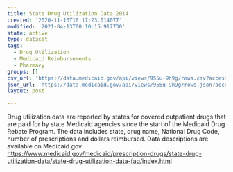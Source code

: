 ```yaml
---
title: State Drug Utilization Data 2014
created: '2020-11-10T16:17:23.014077'
modified: '2021-04-13T00:10:15.917730'
state: active
type: dataset
tags:
  - Drug Utilization
  - Medicaid Reimbursements
  - Pharmacy
groups: []
csv_url: 'https://data.medicaid.gov/api/views/955u-9h9g/rows.csv?accessType=DOWNLOAD'
json_url: 'https://data.medicaid.gov/api/views/955u-9h9g/rows.json?accessType=DOWNLOAD'
layout: post

---
```

Drug utilization data are reported by states for covered outpatient drugs that are paid for by state Medicaid agencies since the start of the Medicaid Drug Rebate Program. The data includes state, drug name, National Drug Code, number of prescriptions and dollars reimbursed. Data descriptions are available on Medicaid.gov: https://www.medicaid.gov/medicaid/prescription-drugs/state-drug-utilization-data/state-drug-utilization-data-faq/index.html

